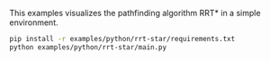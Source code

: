 <!--[metadata]
title = "RRT*"
description = "Visualization of the pathfinding algorithm RRT* in a simple environment."
-->

<!--
Place a screenshot in place of this comment
Use `just upload --help` for instructions
-->

This examples visualizes the pathfinding algorithm RRT* in a simple environment.

```bash
pip install -r examples/python/rrt-star/requirements.txt
python examples/python/rrt-star/main.py
```
